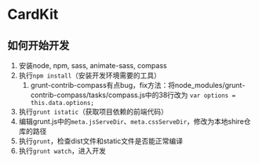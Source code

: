 
# CardKit


## 如何开始开发

1. 安装node, npm, sass, animate-sass, compass
2. 执行`npm install`（安装开发环境需要的工具）
    1. grunt-contrib-compass有点bug，fix方法：将node_modules/grunt-contrib-compass/tasks/compass.js中的38行改为 `var options = this.data.options;`
3. 执行`grunt istatic`（获取项目依赖的前端代码）
4. 编辑grunt.js中的`meta.jsServeDir`、`meta.cssServeDir`，修改为本地shire仓库的路径
5. 执行`grunt`，检查dist文件和static文件是否能正常编译
6. 执行`grunt watch`，进入开发
